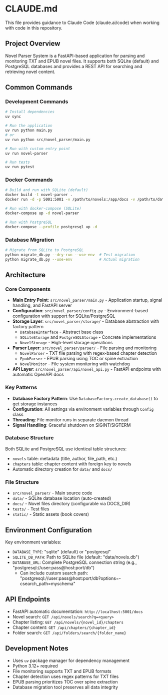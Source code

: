 # CLAUDE.md

This file provides guidance to Claude Code (claude.ai/code) when working with code in this repository.

## Project Overview

Novel Parser System is a FastAPI-based application for parsing and monitoring TXT and EPUB novel files. It supports both SQLite (default) and PostgreSQL databases and provides a REST API for searching and retrieving novel content.

## Common Commands

### Development Commands
```bash
# Install dependencies
uv sync

# Run the application
uv run python main.py
# or
uv run python src/novel_parser/main.py

# Run with custom entry point
uv run novel-parser

# Run tests
uv run pytest
```

### Docker Commands
```bash
# Build and run with SQLite (default)
docker build -t novel-parser .
docker run -d -p 5001:5001 -v /path/to/novels:/app/docs -v /path/to/data:/app/data --name novel-parser novel-parser

# Run with docker-compose (SQLite)
docker-compose up -d novel-parser

# Run with PostgreSQL
docker-compose --profile postgresql up -d
```

### Database Migration
```bash
# Migrate from SQLite to PostgreSQL
python migrate_db.py --dry-run --use-env  # Test migration
python migrate_db.py --use-env            # Actual migration
```

## Architecture

### Core Components

- **Main Entry Point**: `src/novel_parser/main.py` - Application startup, signal handling, and FastAPI server
- **Configuration**: `src/novel_parser/config.py` - Environment-based configuration with support for SQLite/PostgreSQL
- **Storage Layer**: `src/novel_parser/storage/` - Database abstraction with factory pattern
  - `DatabaseInterface` - Abstract base class
  - `SQLiteStorage` and `PostgreSQLStorage` - Concrete implementations
  - `NovelStorage` - High-level storage operations
- **Parser Layer**: `src/novel_parser/parser/` - File parsing and monitoring
  - `NovelParser` - TXT file parsing with regex-based chapter detection
  - `EpubParser` - EPUB parsing using TOC or spine extraction
  - `NovelMonitor` - File system monitoring with watchdog
- **API Layer**: `src/novel_parser/api/novel_api.py` - FastAPI endpoints with automatic OpenAPI docs

### Key Patterns

- **Database Factory Pattern**: Use `DatabaseFactory.create_database()` to get storage instances
- **Configuration**: All settings via environment variables through `Config` class
- **Threading**: File monitor runs in separate daemon thread
- **Signal Handling**: Graceful shutdown on SIGINT/SIGTERM

### Database Structure

Both SQLite and PostgreSQL use identical table structures:
- `novels` table: metadata (title, author, file_path, etc.)
- `chapters` table: chapter content with foreign key to novels
- Automatic directory creation for `data/` and `docs/`

### File Structure

- `src/novel_parser/` - Main source code
- `data/` - SQLite database location (auto-created)
- `docs/` - Novel files directory (configurable via DOCS_DIR)
- `tests/` - Test files
- `static/` - Static assets (book covers)

## Environment Configuration

Key environment variables:
- `DATABASE_TYPE`: "sqlite" (default) or "postgresql"
- `SQLITE_DB_PATH`: Path to SQLite file (default: "data/novels.db")
- `DATABASE_URL`: Complete PostgreSQL connection string (e.g., "postgresql://user:pass@host:port/db")
  - Can include custom search path: "postgresql://user:pass@host:port/db?options=-csearch_path=myschema"

## API Endpoints

- FastAPI automatic documentation: `http://localhost:5001/docs`
- Novel search: `GET /api/novels/search?q=<query>`
- Chapter listing: `GET /api/novels/{novel_id}/chapters`
- Chapter content: `GET /api/chapters/{chapter_id}`
- Folder search: `GET /api/folders/search/{folder_name}`

## Development Notes

- Uses `uv` package manager for dependency management
- Python 3.12+ required
- File monitoring supports TXT and EPUB formats
- Chapter detection uses regex patterns for TXT files
- EPUB parsing prioritizes TOC over spine extraction
- Database migration tool preserves all data integrity